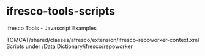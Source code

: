ifresco-tools-scripts
=====================

ifresco Tools - Javascript Examples


TOMCAT/shared/classes/afresco/extension/ifresco-repoworker-context.xml
Scripts under /Data Dictionary/ifresco/repoworker